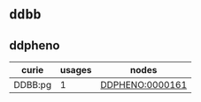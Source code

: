 # `ddbb`

## ddpheno

| curie   |   usages | nodes                                                             |
|---------|----------|-------------------------------------------------------------------|
| DDBB:pg |        1 | [DDPHENO:0000161](http://purl.obolibrary.org/obo/DDPHENO_0000161) |

